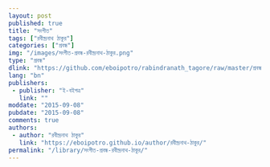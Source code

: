 ```yaml
---
layout: post
published: true
title: "সংগীত"
tags: ["রবীন্দ্রনাথ ঠাকুর"]
categories: ["প্রবন্ধ"]
img: "/images/সংগীত-প্রবন্ধ-রবীন্দ্রনাথ-ঠাকুর.png"
type: "প্রবন্ধ"
dlink: "https://github.com/eboipotro/rabindranath_tagore/raw/master/প্রবন্ধ/সংগীত.epub"
lang: "bn"
publishers: 
 - publisher: "ই-বইপত্র"
   link: ""
moddate: "2015-09-08"
pubdate: "2015-09-08"
comments: true
authors: 
 - author: "রবীন্দ্রনাথ ঠাকুর"
   link: "https://eboipotro.github.io/author/রবীন্দ্রনাথ-ঠাকুর/"
permalink: "/library/সংগীত-প্রবন্ধ-রবীন্দ্রনাথ-ঠাকুর/"
---
```

